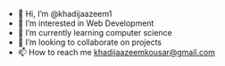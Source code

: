 - 👋 Hi, I’m @khadijaazeem1
- 👀 I’m interested in Web Development
- 🌱 I’m currently learning computer science
- 💞️ I’m looking to collaborate on projects
- 📫 How to reach me khadijaazeemkousar@gmail.com

<!---
khadijaazeem1/khadijaazeem1 is a ✨ special ✨ repository because its `README.md` (this file) appears on your GitHub profile.
You can click the Preview link to take a look at your changes.
--->
